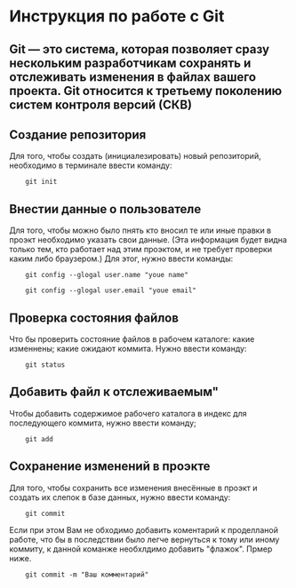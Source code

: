 # Инструкция по работе с Git
## Git — это система, которая позволяет сразу нескольким разработчикам сохранять и отслеживать изменения в файлах вашего проекта. Git относится к третьему поколению систем контроля версий (СКВ)

## **Создание репозитория**

Для того, чтобы создать (инициалезировать) новый репозиторий, необходимо в терминале ввести команду:

        git init
## **Внестии данные о пользователе**

Для того, чтобы можно было пнять кто вносил те или иные правки в проэкт необходимо указать свои данные. (Эта информация будет видна только тем, кто работает над этим проэктом, и не требует проверки каким либо браузером.) Для этог, нужно ввести команды:

        git config --glogal user.name "youe name"

        git config --glogal user.email "youe email"

## **Проверка состояния файлов**

Что бы проверить состояние файлов в рабочем каталоге: какие изменнены; какие ожидают коммита. Нужно ввести команду:

        git status

## **Добавить файл к отслеживаемым**"

Чтобы добавить содержимое рабочего каталога в индекс для последующего коммита, нужно ввести команду;

        git add

## **Сохранение изменений в проэкте**

Для того, чтобы сохранить все изменения внесённые в проэкт и создать их слепок в базе данных, нужно ввести команду:

        git commit

Если при этом Вам не обходимо добавить коментарий к проделланой работе, что бы в последствии было легче вернуться к тому или иному коммиту, к данной команже необхлдимо добавить "флажок". Прмер ниже.

        git commit -m "Ваш комментарий"